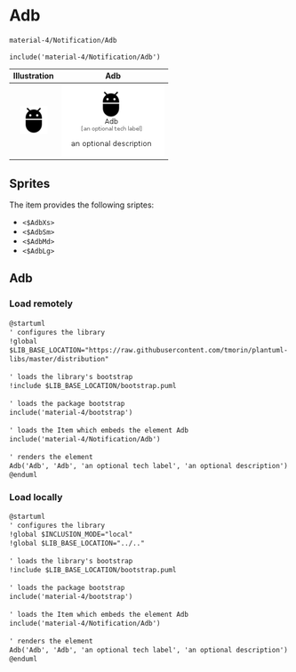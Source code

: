# Adb


```text
material-4/Notification/Adb
```

```text
include('material-4/Notification/Adb')
```



| Illustration | Adb |
| :---: | :---: |
| ![illustration for Illustration](../../material-4/Notification/Adb.png) | ![illustration for Adb](../../material-4/Notification/Adb.Local.png) |



## Sprites
The item provides the following sriptes:

- `<$AdbXs>`
- `<$AdbSm>`
- `<$AdbMd>`
- `<$AdbLg>`





## Adb

### Load remotely
```plantuml
@startuml
' configures the library
!global $LIB_BASE_LOCATION="https://raw.githubusercontent.com/tmorin/plantuml-libs/master/distribution"

' loads the library's bootstrap
!include $LIB_BASE_LOCATION/bootstrap.puml

' loads the package bootstrap
include('material-4/bootstrap')

' loads the Item which embeds the element Adb
include('material-4/Notification/Adb')

' renders the element
Adb('Adb', 'Adb', 'an optional tech label', 'an optional description')
@enduml
```

### Load locally
```plantuml
@startuml
' configures the library
!global $INCLUSION_MODE="local"
!global $LIB_BASE_LOCATION="../.."

' loads the library's bootstrap
!include $LIB_BASE_LOCATION/bootstrap.puml

' loads the package bootstrap
include('material-4/bootstrap')

' loads the Item which embeds the element Adb
include('material-4/Notification/Adb')

' renders the element
Adb('Adb', 'Adb', 'an optional tech label', 'an optional description')
@enduml
```

